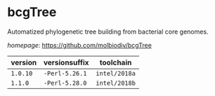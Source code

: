 # bcgTree

Automatized phylogenetic tree building from bacterial core genomes.

*homepage*: <https://github.com/molbiodiv/bcgTree>

version | versionsuffix | toolchain
--------|---------------|----------
``1.0.10`` | ``-Perl-5.26.1`` | ``intel/2018a``
``1.1.0`` | ``-Perl-5.28.0`` | ``intel/2018b``
